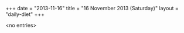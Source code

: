 +++
date = "2013-11-16"
title = "16 November 2013 (Saturday)"
layout = "daily-diet"
+++

<p>&lt;no entries&gt;</p>